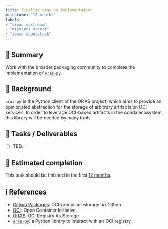 ```yaml
---
title: Finalize oras-py implementation
milestone: "12 months"
labels: 
- "area: upstream"
- "mission: mirror"
- "team: quantstack"
---
```


## 📌 Summary

Work with the broader packaging community to complete the implementation of [`oras-py`](https://github.com/oras-project/oras-py).

## 📝 Background

`oras-py` is the Python client of the ORAS project, which aims to provide an opinionated abstraction for the storage of arbitrary artifacts on OCI services.
In order to leverage OCI-based artifacts in the conda ecosystem, this library will be needed by many tools.

## 🚀 Tasks / Deliverables

- [ ] TBD.

## 📅 Estimated completion

This task should be finished in the first [12 months](__MILESTONE_URL__).

## ℹ️ References

- [Github Packages](https://github.com/features/packages): OCI-compliant storage on Github
- [OCI](https://opencontainers.org/): Open Container Initiative
- [ORAS](https://oras.land/): OCI Registry As Storage
- [`oras-py`](https://github.com/oras-project/oras-py): a Python library to interact with an OCI registry
